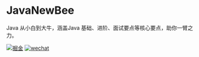 # JavaNewBee
Java 从小白到大牛，涵盖Java 基础、进阶、面试要点等核心要点，助你一臂之力。

[![掘金](https://img.shields.io/badge/juejin-%E6%8E%98%E9%87%91-blue)](https://juejin.im/user/5e13ec1d6fb9a04846508aae) 
[![wechat](https://img.shields.io/badge/公众号-古时的风筝-success.svg)](https://juejin.im/user/5e13ec1d6fb9a04846508aae)



